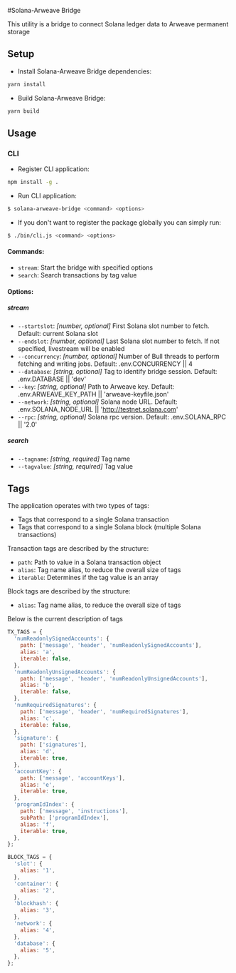 #Solana-Arweave Bridge

This utility is a bridge to connect Solana ledger data to Arweave permanent storage</h4>

## Setup
* Install Solana-Arweave Bridge dependencies:
```bash
yarn install
```

* Build Solana-Arweave Bridge:
```bash
yarn build
```

## Usage
### CLI
* Register CLI application:
```bash
npm install -g .
```

* Run CLI application:
```bash
$ solana-arweave-bridge <command> <options>
```

* If you don't want to register the package globally you can simply run:
```bash
$ ./bin/cli.js <command> <options>
```

#### Commands:
*  `stream`: Start the bridge with specified options
*  `search`: Search transactions by tag value

#### Options:
##### stream
*  `--startslot`: *[number, optional]* First Solana slot number to fetch. Default: current Solana slot
*  `--endslot`: *[number, optional]* Last Solana slot number to fetch. If not specified, livestream will be enabled
*  `--concurrency`: *[number, optional]* Number of Bull threads to perform fetching and writing jobs. Default: .env.CONCURRENCY || 4
*  `--database`: *[string, optional]* Tag to identify bridge session. Default: .env.DATABASE || 'dev'
*  `--key`: *[string, optional]* Path to Arweave key. Default: .env.ARWEAVE_KEY_PATH || 'arweave-keyfile.json'
*  `--network`: *[string, optional]* Solana node URL. Default: .env.SOLANA_NODE_URL || 'http://testnet.solana.com'
*  `--rpc`: *[string, optional]* Solana rpc version. Default: .env.SOLANA_RPC || '2.0'

##### search
*  `--tagname`: *[string, required]* Tag name
*  `--tagvalue`: *[string, required]* Tag value

## Tags
The application operates with two types of tags:
*  Tags that correspond to a single Solana transaction
*  Tags that correspond to a single Solana block (multiple Solana transactions)

Transaction tags are described by the structure:
*  `path`: Path to value in a Solana transaction object
*  `alias`: Tag name alias, to reduce the overall size of tags
*  `iterable`: Determines if the tag value is an array

Block tags are described by the structure:
*  `alias`: Tag name alias, to reduce the overall size of tags

Below is the current description of tags
```javascript
TX_TAGS = {
  'numReadonlySignedAccounts': {
    path: ['message', 'header', 'numReadonlySignedAccounts'],
    alias: 'a',
    iterable: false,
  },
  'numReadonlyUnsignedAccounts': {
    path: ['message', 'header', 'numReadonlyUnsignedAccounts'],
    alias: 'b',
    iterable: false,
  },
  'numRequiredSignatures': {
    path: ['message', 'header', 'numRequiredSignatures'],
    alias: 'c',
    iterable: false,
  },
  'signature': {
    path: ['signatures'],
    alias: 'd',
    iterable: true,
  },
  'accountKey': {
    path: ['message', 'accountKeys'],
    alias: 'e',
    iterable: true,
  },
  'programIdIndex': {
    path: ['message', 'instructions'],
    subPath: ['programIdIndex'],
    alias: 'f',
    iterable: true,
  },
};

BLOCK_TAGS = {
  'slot': {
    alias: '1',
  },
  'container': {
    alias: '2',
  },
  'blockhash': {
    alias: '3',
  },
  'network': {
    alias: '4',
  },
  'database': {
    alias: '5',
  },
};
```
